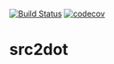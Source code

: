 [![Build Status](https://travis-ci.org/codeplots/src2dot.svg?branch=master)](https://travis-ci.org/codeplots/src2dot) [![codecov](https://codecov.io/gh/codeplots/src2dot/branch/master/graph/badge.svg)](https://codecov.io/gh/codeplots/src2dot) 

# src2dot
